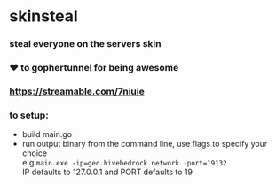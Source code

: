 # skinsteal

### steal everyone on the servers skin
### ❤️ to gophertunnel for being awesome
### https://streamable.com/7niuie

### to setup: <br>
- build main.go
- run output binary from the command line, use flags to specify your choice<br>
  e.g ```main.exe -ip=geo.hivebedrock.network -port=19132```<br>
  IP defaults to 127.0.0.1 and PORT defaults to 19
